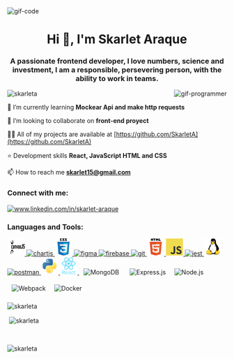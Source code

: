 <img align="center" width="100%" height="200" src="https://media.giphy.com/media/ko7twHhomhk8E/giphy.gif" alt="gif-code">
<h1 align="center">Hi 👋, I'm Skarlet Araque</h1>
<h3 align="center">A passionate frontend developer, I  love numbers, science and investment, I am a responsible, persevering person, with the ability to work in teams.</h3>

<img align="right" src="https://media.giphy.com/media/L1R1tvI9svkIWwpVYr/giphy.gif" alt="gif-programmer">

<p align="left"> <img src="https://komarev.com/ghpvc/?username=skarleta&label=Profile%20views&color=0e75b6&style=flat" alt="skarleta" /> </p>

🌱 I’m currently learning **Mockear Api and make http requests**

👯 I’m looking to collaborate on **front-end proyect**

👨‍💻 All of my projects are available at [https://github.com/SkarletA](https://github.com/SkarletA)

⭐ Development skills **React, JavaScript HTML and CSS**
  
📫 How to reach me **skarlet15@gmail.com**

<h3 align="left">Connect with me:</h3>
<p align="left">
<a href="https://www.linkedin.com/in/skarlet-araque-28292b158/" target="blank"><img align="center" src="https://raw.githubusercontent.com/rahuldkjain/github-profile-readme-generator/master/src/images/icons/Social/linked-in-alt.svg" alt="www.linkedin.com/in/skarlet-araque" height="30" width="40" /></a>
</p>


<h3 align="left">Languages and Tools:</h3>
<p align="left"> <a href="https://canvasjs.com" target="_blank" rel="noreferrer"> <img src="https://raw.githubusercontent.com/Hardik0307/Hardik0307/master/assets/canvasjs-charts.svg" alt="canvasjs" width="40" height="40"/> </a> <a href="https://www.chartjs.org" target="_blank" rel="noreferrer"> <img src="https://www.chartjs.org/media/logo-title.svg" alt="chartjs" width="40" height="40"/> </a> <a href="https://www.w3schools.com/css/" target="_blank" rel="noreferrer"> <img src="https://raw.githubusercontent.com/devicons/devicon/master/icons/css3/css3-original-wordmark.svg" alt="css3" width="40" height="40"/> </a> <a href="https://www.figma.com/" target="_blank" rel="noreferrer"> <img src="https://www.vectorlogo.zone/logos/figma/figma-icon.svg" alt="figma" width="40" height="40"/> </a> <a href="https://firebase.google.com/" target="_blank" rel="noreferrer"> <img src="https://www.vectorlogo.zone/logos/firebase/firebase-icon.svg" alt="firebase" width="40" height="40"/> </a> <a href="https://git-scm.com/" target="_blank" rel="noreferrer"> <img src="https://www.vectorlogo.zone/logos/git-scm/git-scm-icon.svg" alt="git" width="40" height="40"/> </a> <a href="https://www.w3.org/html/" target="_blank" rel="noreferrer"> <img src="https://raw.githubusercontent.com/devicons/devicon/master/icons/html5/html5-original-wordmark.svg" alt="html5" width="40" height="40"/> </a> <a href="https://developer.mozilla.org/en-US/docs/Web/JavaScript" target="_blank" rel="noreferrer"> <img src="https://raw.githubusercontent.com/devicons/devicon/master/icons/javascript/javascript-original.svg" alt="javascript" width="40" height="40"/> </a> <a href="https://jestjs.io" target="_blank" rel="noreferrer"> <img src="https://www.vectorlogo.zone/logos/jestjsio/jestjsio-icon.svg" alt="jest" width="40" height="40"/> </a> <a href="https://www.linux.org/" target="_blank" rel="noreferrer"> <img src="https://raw.githubusercontent.com/devicons/devicon/master/icons/linux/linux-original.svg" alt="linux" width="40" height="40"/> </a> <a href="https://postman.com" target="_blank" rel="noreferrer"> <img src="https://www.vectorlogo.zone/logos/getpostman/getpostman-icon.svg" alt="postman" width="40" height="40"/> </a> <a href="https://www.python.org" target="_blank" rel="noreferrer"> <img src="https://raw.githubusercontent.com/devicons/devicon/master/icons/python/python-original.svg" alt="python" width="40" height="40"/> </a> <a href="https://reactjs.org/" target="_blank" rel="noreferrer"> <img src="https://raw.githubusercontent.com/devicons/devicon/master/icons/react/react-original-wordmark.svg" alt="react" width="40" height="40"/> </a><img style="margin: 10px" src="https://profilinator.rishav.dev/skills-assets/mongodb-original-wordmark.svg" alt="MongoDB" height="50" /> <img style="margin: 10px" src="https://profilinator.rishav.dev/skills-assets/express-original-wordmark.svg" alt="Express.js" height="50" /><img style="margin: 10px" src="https://profilinator.rishav.dev/skills-assets/nodejs-original-wordmark.svg" alt="Node.js" height="50" /><img style="margin: 10px" src="https://profilinator.rishav.dev/skills-assets/webpack-original.svg" alt="Webpack" height="50" /><img style="margin: 10px" src="https://profilinator.rishav.dev/skills-assets/docker-original-wordmark.svg" alt="Docker" height="50" />  </p>

<p><img align="left" src="https://github-readme-stats.vercel.app/api/top-langs?username=skarleta&show_icons=true&locale=en&layout=compact" alt="skarleta" /></p>
<br />

<p>&nbsp;<img align="center" src="https://github-readme-stats.vercel.app/api?username=skarleta&show_icons=true&locale=en" alt="skarleta" /></p>
<br />

<p><img align="center" src="https://github-readme-streak-stats.herokuapp.com/?user=skarleta&" alt="skarleta" /></p>
